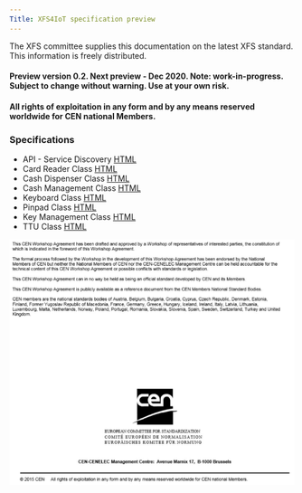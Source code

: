 ```yaml
---
Title: XFS4IoT specification preview
---
```

The XFS committee supplies this documentation on the latest XFS standard. This information is freely distributed.

#### Preview version 0.2. Next preview - Dec 2020. Note: work-in-progress. Subject to change without warning. Use at your own risk.
#### All rights of exploitation in any form and by any means reserved worldwide for CEN national Members.

### Specifications
- API - Service Discovery [HTML](pages/Service-Discovery.html)
- Card Reader Class [HTML](pages/CardReader.html)
- Cash Dispenser Class [HTML](pages/Dispenser.html)
- Cash Management Class [HTML](pages/Cash-Management.html)
- Keyboard Class [HTML](pages/KeyboardIndex.html)
- Pinpad Class [HTML](pages/PINPadIndex.html)
- Key Management Class [HTML](pages/KeyManIndex.html)
- TTU Class [HTML](pages/TTU.html)

![CEN disclaimer](/assets/CENCover.jpg "CEN disclaimer")

